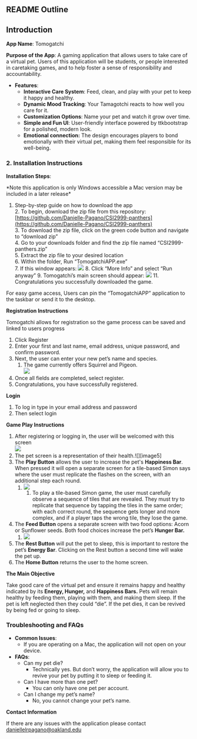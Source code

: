 ## **README Outline**

## **Introduction**

**App Name**: Tomogatchi

**Purpose of the App**:  A gaming application that allows users to take care of a virtual pet. Users of this application will be students, or people interested in caretaking games, and to help foster a sense of responsibility and accountability. 

* **Features**:  
  * **Interactive Care System**: Feed, clean, and play with your pet to keep it happy and healthy.  
  * **Dynamic Mood Tracking**: Your Tamagotchi reacts to how well you care for it.  
  * **Customization Options**: Name your pet and watch it grow over time.  
  * **Simple and Fun UI**: User-friendly interface powered by ttkbootstrap for a polished, modern look.  
  * **Emotional connection:** The design encourages players to bond emotionally with their virtual pet, making them feel responsible for its well-being.

### **2\. Installation Instructions**

**Installation Steps**:

\*Note this application is only Windows accessible a Mac version may be included in a later release\*

1. Step-by-step guide on how to download the app  
   2. To begin, download the zip file from this repository: [https://github.com/Danielle-Pagano/CSI2999-panthers](https://github.com/Danielle-Pagano/CSI2999-panthers)  
   3. To download the zip file, click on the green code button and navigate to “download zip”  
   4. Go to your downloads folder and find the zip file named “CSI2999-panthers.zip”  
   5. Extract the zip file to your desired location  
   6. Within the folder, Run “TomogatchiAPP.exe”  
   7. If this window appears:
        ![](Warning.PNG)
   8.  Click “More Info” and select “Run anyway” 
   9. Tomogatchi’s main screen should appear: 
        ![](HomeScreen.PNG)
   11. Congratulations you successfully downloaded the game.

For easy game access, Users can pin the “TomogatchiAPP” application to the taskbar or send it to the desktop.

**Registration Instructions**

Tomogatchi allows for registration so the game process can be saved and linked to users progress

1. Click Register  
2. Enter your first and last name, email address, unique password, and confirm password.  
3. Next, the user can enter your new pet’s name and species.  
   1. The game currently offers Squirrel and Pigeon.  
      ![](Registration.PNG)
4. Once all fields are completed, select register.  
5. Congratulations, you have successfully registered.

**Login**

1. To log in type in your email address and password  
2. Then select login

**Game Play Instructions**

1. After registering or logging in, the user will be welcomed with this screen  
   ![](PlayerScreenPictogram.PNG)  
2. The pet screen is a representation of their health.![][image5]  
3. The **Play Button** allows the user to increase the pet's **Happiness Bar**. When pressed it will open a separate screen for a tile-based Simon says where the user must replicate the flashes on the screen, with an additional step each round.  
   1. ![](Simon.PNG)  
      1. To play a tile-based Simon game, the user must carefully observe a sequence of tiles that are revealed. They must try to replicate that sequence by tapping the tiles in the same order; with each correct round, the sequence gets longer and more complex, and if a player taps the wrong tile, they lose the game.   
4. The **Feed Button** opens a separate screen with two food options: Acorn or Sunflower seeds. Both food choices increase the pet’s **Hunger Bar.**  
   1. ![](ChooseFood.PNG) 
5. The **Rest Button** will put the pet to sleep, this is important to restore the pet’s **Energy Bar**. Clicking on the Rest button a second time will wake the pet up.  
6. The **Home Button** returns the user to the home screen.

**The Main Objective**

Take good care of the virtual pet and ensure it remains happy and healthy indicated by its **Energy, Hunger,** and **Happiness Bars.** Pets will remain healthy by feeding them, playing with them, and making them sleep. If the pet is left neglected then they could “die”. If the pet dies, it can be revived by being fed or going to sleep.

### **Troubleshooting and FAQs**

* **Common Issues**:  
  * If you are operating on a Mac, the application will not open on your device.  
* **FAQs**:  
  * Can my pet die?  
    * Technically yes. But don’t worry, the application will allow you to revive your pet by putting it to sleep or feeding it.  
  * Can I have more than one pet?  
    * You can only have one pet per account.  
  * Can I change my pet’s name?  
    * No, you cannot change your pet’s name.

**Contact Information**

If there are any issues with the application please contact daniellelrpagano@oakland.edu
